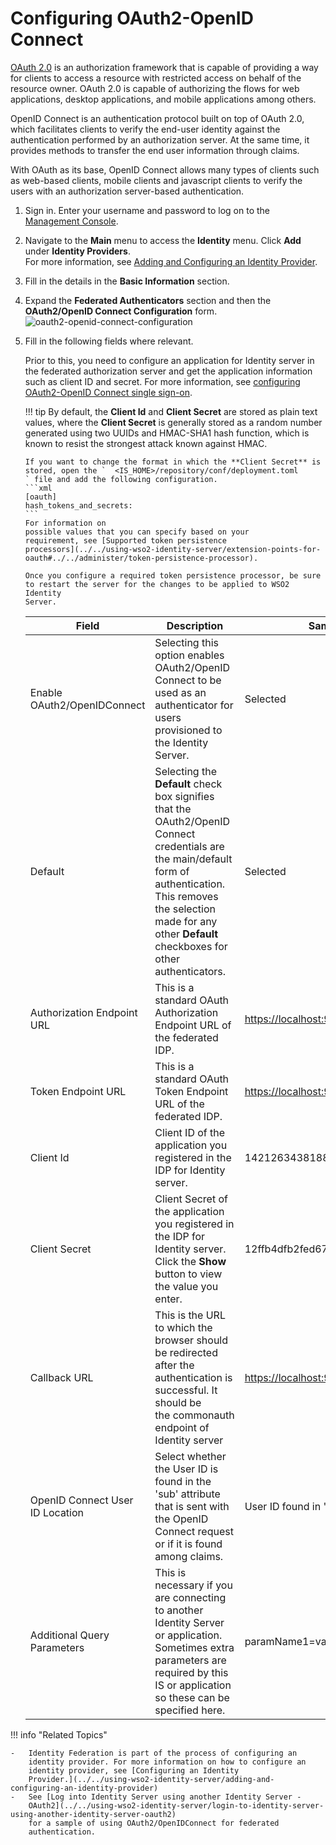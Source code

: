 # Configuring OAuth2-OpenID Connect

[OAuth 2.0](https://oauth.net/2/) is an authorization framework that is
capable of providing a way for clients to access a resource with
restricted access on behalf of the resource owner. OAuth 2.0 is capable
of authorizing the flows for web applications, desktop applications, and
mobile applications among others.

OpenID Connect is an authentication protocol built on top of OAuth 2.0,
which facilitates clients to verify the end-user identity against the
authentication performed by an authorization server. At the same time,
it provides methods to transfer the end user information through claims.

With OAuth as its base, OpenID Connect allows many types of clients such
as web-based clients, mobile clients and javascript clients to verify
the users with an authorization server-based authentication.

1.  Sign in. Enter your username and password to log on to the
    [Management
    Console](../../setup/getting-started-with-the-management-console).
    
2.  Navigate to the **Main** menu to access the **Identity** menu. Click
    **Add** under **Identity Providers**.  
    For more information, see [Adding and Configuring an Identity
    Provider](../../using-wso2-identity-server/adding-and-configuring-an-identity-provider).
    
3.  Fill in the details in the **Basic Information** section.

4.  Expand the **Federated Authenticators** section and then the
    **OAuth2/OpenID Connect Configuration** form.  
    ![oauth2-openid-connect-configuration](../../assets/img/tutorials/oauth2-openid-connect-configuration.png)
    
5.  Fill in the following fields where relevant.

    Prior to this, you need to configure an application for Identity
    server in the federated authorization server and get the application
    information such as client ID and secret. For more information, see
    [configuring OAuth2-OpenID Connect single
    sign-on](../../tutorials/configuring-oauth2-openid-connect-single-sign-on).

    !!! tip
        By default, the **Client Id** and **Client Secret** are stored as
        plain text values, where the **Client Secret** is generally stored
        as a random number generated using two UUIDs and HMAC-SHA1 hash
        function, which is known to resist the strongest attack known
        against HMAC.
    
        If you want to change the format in which the **Client Secret** is
        stored, open the `	<IS_HOME>/repository/conf/deployment.toml	` file and add the following configuration.
        ```xml
        [oauth]
		hash_tokens_and_secrets: 
		```
        For information on
        possible values that you can specify based on your
        requirement, see [Supported token persistence
        processors](../../using-wso2-identity-server/extension-points-for-oauth#../../administer/token-persistence-processor).
    
        Once you configure a required token persistence processor, be sure
        to restart the server for the changes to be applied to WSO2 Identity
        Server.
    

    | Field                           | Description                                                                                                                                                                                                                          | Sample value                               |
    |---------------------------------|--------------------------------------------------------------------------------------------------------------------------------------------------------------------------------------------------------------------------------------|--------------------------------------------|
    | Enable OAuth2/OpenIDConnect     | Selecting this option enables OAuth2/OpenID Connect to be used as an authenticator for users provisioned to the Identity Server.                                                                                                     | Selected                                   |
    | Default                         | Selecting the **Default** check box signifies that the OAuth2/OpenID Connect credentials are the main/default form of authentication. This removes the selection made for any other **Default** checkboxes for other authenticators. | Selected                                   |
    | Authorization Endpoint URL      | This is a standard OAuth Authorization Endpoint URL of the federated IDP.                                                                                                                                                            | <https://localhost:9443/oauth2/authorize/> |
    | Token Endpoint URL              | This is a standard OAuth Token Endpoint URL of the federated IDP.                                                                                                                                                                    | <https://localhost:9443/oauth2/token/>     |
    | Client Id                       | Client ID of the application you registered in the IDP for Identity server.                                                                                                                                                          | 1421263438188909                           |
    | Client Secret                   | Client Secret of the application you registered in the IDP for Identity server. Click the **Show** button to view the value you enter.                                                                                               | 12ffb4dfb2fed67a00846b42126991f8           |
    | Callback URL                    | This is the URL to which the browser should be redirected after the authentication is successful. It should be the commonauth endpoint of Identity server                                                                            | <https://localhost:9443/commonauth>        |
    | OpenID Connect User ID Location | Select whether the User ID is found in the 'sub' attribute that is sent with the OpenID Connect request or if it is found among claims.                                                                                              | User ID found in 'sub' attribute           |
    | Additional Query Parameters     | This is necessary if you are connecting to another Identity Server or application. Sometimes extra parameters are required by this IS or application so these can be specified here.                                                 | paramName1=value1                          |

!!! info "Related Topics"

	-   Identity Federation is part of the process of configuring an
		identity provider. For more information on how to configure an
		identity provider, see [Configuring an Identity
		Provider.](../../using-wso2-identity-server/adding-and-configuring-an-identity-provider)
	-   See [Log into Identity Server using another Identity Server -
		OAuth2](../../using-wso2-identity-server/login-to-identity-server-using-another-identity-server-oauth2)
		for a sample of using OAuth2/OpenIDConnect for federated
		authentication.
